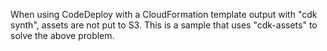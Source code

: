 When using CodeDeploy with a CloudFormation template output with "cdk synth", assets are not put to S3.
This is a sample that uses "cdk-assets" to solve the above problem.